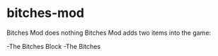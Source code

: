 # bitches-mod
Bitches Mod does nothing
Bitches Mod adds two items into the game:

-The Bitches Block
-The Bitches
